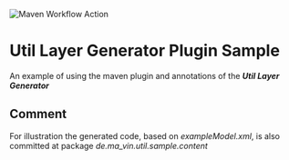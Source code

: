 ![Maven Workflow Action](https://github.com/Ma-Vin/de.ma_vin.util.layerGenerator/actions/workflows/maven.yml/badge.svg)

# Util Layer Generator Plugin Sample
An example of using the maven plugin and annotations of the ***Util Layer Generator***

## Comment
For illustration the generated code, based on *exampleModel.xml*, is also committed at package *de.ma_vin.util.sample.content*